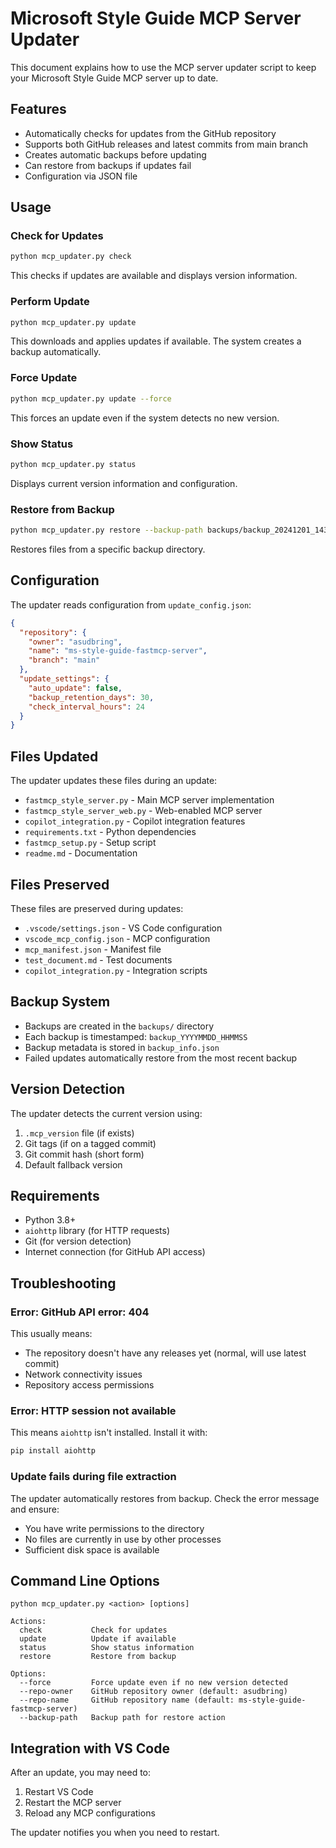 # Microsoft Style Guide MCP Server Updater

This document explains how to use the MCP server updater script to keep your Microsoft Style Guide MCP server up to date.

## Features

- Automatically checks for updates from the GitHub repository
- Supports both GitHub releases and latest commits from main branch
- Creates automatic backups before updating
- Can restore from backups if updates fail
- Configuration via JSON file

## Usage

### Check for Updates

```bash
python mcp_updater.py check
```

This checks if updates are available and displays version information.

### Perform Update

```bash
python mcp_updater.py update
```

This downloads and applies updates if available. The system creates a backup automatically.

### Force Update

```bash
python mcp_updater.py update --force
```

This forces an update even if the system detects no new version.

### Show Status

```bash
python mcp_updater.py status
```

Displays current version information and configuration.

### Restore from Backup

```bash
python mcp_updater.py restore --backup-path backups/backup_20241201_143022
```

Restores files from a specific backup directory.

## Configuration

The updater reads configuration from `update_config.json`:

```json
{
  "repository": {
    "owner": "asudbring",
    "name": "ms-style-guide-fastmcp-server",
    "branch": "main"
  },
  "update_settings": {
    "auto_update": false,
    "backup_retention_days": 30,
    "check_interval_hours": 24
  }
}
```

## Files Updated

The updater updates these files during an update:

- `fastmcp_style_server.py` - Main MCP server implementation
- `fastmcp_style_server_web.py` - Web-enabled MCP server
- `copilot_integration.py` - Copilot integration features
- `requirements.txt` - Python dependencies
- `fastmcp_setup.py` - Setup script
- `readme.md` - Documentation

## Files Preserved

These files are preserved during updates:

- `.vscode/settings.json` - VS Code configuration
- `vscode_mcp_config.json` - MCP configuration
- `mcp_manifest.json` - Manifest file
- `test_document.md` - Test documents
- `copilot_integration.py` - Integration scripts

## Backup System

- Backups are created in the `backups/` directory
- Each backup is timestamped: `backup_YYYYMMDD_HHMMSS`
- Backup metadata is stored in `backup_info.json`
- Failed updates automatically restore from the most recent backup

## Version Detection

The updater detects the current version using:

1. `.mcp_version` file (if exists)
2. Git tags (if on a tagged commit)
3. Git commit hash (short form)
4. Default fallback version

## Requirements

- Python 3.8+
- `aiohttp` library (for HTTP requests)
- Git (for version detection)
- Internet connection (for GitHub API access)

## Troubleshooting

### Error: GitHub API error: 404

This usually means:
- The repository doesn't have any releases yet (normal, will use latest commit)
- Network connectivity issues
- Repository access permissions

### Error: HTTP session not available

This means `aiohttp` isn't installed. Install it with:

```bash
pip install aiohttp
```

### Update fails during file extraction

The updater automatically restores from backup. Check the error message and ensure:
- You have write permissions to the directory
- No files are currently in use by other processes
- Sufficient disk space is available

## Command Line Options

```
python mcp_updater.py <action> [options]

Actions:
  check           Check for updates
  update          Update if available
  status          Show status information
  restore         Restore from backup

Options:
  --force         Force update even if no new version detected
  --repo-owner    GitHub repository owner (default: asudbring)
  --repo-name     GitHub repository name (default: ms-style-guide-fastmcp-server)
  --backup-path   Backup path for restore action
```

## Integration with VS Code

After an update, you may need to:

1. Restart VS Code
2. Restart the MCP server
3. Reload any MCP configurations

The updater notifies you when you need to restart.
